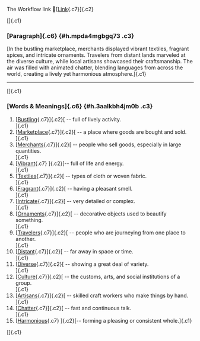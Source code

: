 The Workflow link
👏[[Link](https://www.google.com/url?q=http://www.google.com&sa=D&source=editors&ust=1760347927137837&usg=AOvVaw1655CMVkbN9_oD5YAZB2jt){.c7}]{.c2}

[]{.c1}

### [Paragraph]{.c6} {#h.mpda4mgbgq73 .c3}

[In the bustling marketplace, merchants displayed vibrant textiles,
fragrant spices, and intricate ornaments. Travelers from distant lands
marveled at the diverse culture, while local artisans showcased their
craftsmanship. The air was filled with animated chatter, blending
languages from across the world, creating a lively yet harmonious
atmosphere.]{.c1}

------------------------------------------------------------------------

[]{.c1}

### [Words & Meanings]{.c6} {#h.3aalkbh4jm0b .c3}

1.  [[Bustling](https://www.google.com/url?q=http://www.google.com&sa=D&source=editors&ust=1760347927139805&usg=AOvVaw3-EDvly8Ffc6o96poin9ta){.c7}]{.c2}[ --
    full of lively activity.\
    ]{.c1}
2.  [[Marketplace](https://www.google.com/url?q=http://www.google.com&sa=D&source=editors&ust=1760347927140244&usg=AOvVaw3zP6QINWiFTq1I0WMlHGdB){.c7}]{.c2}[ --
    a place where goods are bought and sold.\
    ]{.c1}
3.  [[Merchants](https://www.google.com/url?q=http://www.google.com&sa=D&source=editors&ust=1760347927140673&usg=AOvVaw2dZuIZ70NEwot1brIgWkjP){.c7}]{.c2}[ --
    people who sell goods, especially in large quantities.\
    ]{.c1}
4.  [[Vibrant](https://www.google.com/url?q=http://www.google.com&sa=D&source=editors&ust=1760347927141115&usg=AOvVaw1ETzxfW_IdO9E-7MednxOJ){.c7}
    ]{.c2}[-- full of life and energy.\
    ]{.c1}
5.  [[Textiles](https://www.google.com/url?q=http://www.google.com&sa=D&source=editors&ust=1760347927141444&usg=AOvVaw0OCVq6E4l_BafylL_NP__5){.c7}]{.c2}[ --
    types of cloth or woven fabric.\
    ]{.c1}
6.  [[Fragrant](https://www.google.com/url?q=http://www.google.com&sa=D&source=editors&ust=1760347927141821&usg=AOvVaw3cYMv_J8aUbLLarv3DOuE4){.c7}]{.c2}[ --
    having a pleasant smell.\
    ]{.c1}
7.  [[Intricate](https://www.google.com/url?q=http://www.google.com&sa=D&source=editors&ust=1760347927142138&usg=AOvVaw0OGj7G6ZicYPFv3KNC1uuD){.c7}]{.c2}[ --
    very detailed or complex.\
    ]{.c1}
8.  [[Ornaments](https://www.google.com/url?q=http://www.google.com&sa=D&source=editors&ust=1760347927142514&usg=AOvVaw2oxRQyiGtBMNa73zAd7p2v){.c7}]{.c2}[ --
    decorative objects used to beautify something.\
    ]{.c1}
9.  [[Travelers](https://www.google.com/url?q=http://www.google.com&sa=D&source=editors&ust=1760347927142793&usg=AOvVaw29eeDYsR452bFn5jl-hrX2){.c7}]{.c2}[ --
    people who are journeying from one place to another.\
    ]{.c1}
10. [[Distant](https://www.google.com/url?q=http://www.google.com&sa=D&source=editors&ust=1760347927143057&usg=AOvVaw097Psoza7R-HrfM0nIBFun){.c7}]{.c2}[ --
    far away in space or time.\
    ]{.c1}
11. [[Diverse](https://www.google.com/url?q=http://www.google.com&sa=D&source=editors&ust=1760347927143369&usg=AOvVaw1pf-rmhGW9tZoln4icXpZR){.c7}]{.c2}[ --
    showing a great deal of variety.\
    ]{.c1}
12. [[Culture](https://www.google.com/url?q=http://www.google.com&sa=D&source=editors&ust=1760347927143695&usg=AOvVaw1YY0eCqkjaHiaaBezerxHH){.c7}]{.c2}[ --
    the customs, arts, and social institutions of a group.\
    ]{.c1}
13. [[Artisans](https://www.google.com/url?q=http://www.google.com&sa=D&source=editors&ust=1760347927144102&usg=AOvVaw1ajffmEfTkvNX7bcwAk-_v){.c7}]{.c2}[ --
    skilled craft workers who make things by hand.\
    ]{.c1}
14. [[Chatter](https://www.google.com/url?q=http://www.google.com&sa=D&source=editors&ust=1760347927144442&usg=AOvVaw2n2wbCZUhxwZZuTi8Z3x-u){.c7}]{.c2}[ --
    fast and continuous talk.\
    ]{.c1}
15. [[Harmonious](https://www.google.com/url?q=http://www.google.com&sa=D&source=editors&ust=1760347927144763&usg=AOvVaw2uqD_RX4_WbZIObHlv3bIk){.c7}
    ]{.c2}[-- forming a pleasing or consistent whole.]{.c1}

[]{.c1}
